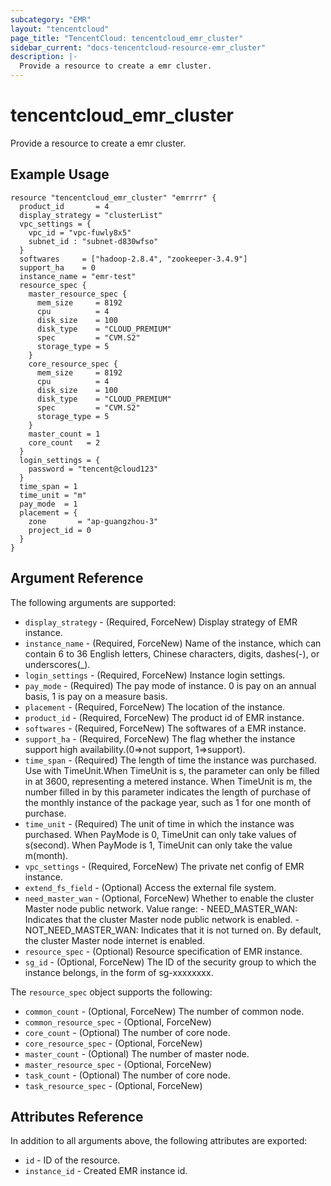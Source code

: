 ```yaml
---
subcategory: "EMR"
layout: "tencentcloud"
page_title: "TencentCloud: tencentcloud_emr_cluster"
sidebar_current: "docs-tencentcloud-resource-emr_cluster"
description: |-
  Provide a resource to create a emr cluster.
---
```


# tencentcloud_emr_cluster

Provide a resource to create a emr cluster.

## Example Usage

```hcl
resource "tencentcloud_emr_cluster" "emrrrr" {
  product_id       = 4
  display_strategy = "clusterList"
  vpc_settings = {
    vpc_id = "vpc-fuwly8x5"
    subnet_id : "subnet-d830wfso"
  }
  softwares     = ["hadoop-2.8.4", "zookeeper-3.4.9"]
  support_ha    = 0
  instance_name = "emr-test"
  resource_spec {
    master_resource_spec {
      mem_size     = 8192
      cpu          = 4
      disk_size    = 100
      disk_type    = "CLOUD_PREMIUM"
      spec         = "CVM.S2"
      storage_type = 5
    }
    core_resource_spec {
      mem_size     = 8192
      cpu          = 4
      disk_size    = 100
      disk_type    = "CLOUD_PREMIUM"
      spec         = "CVM.S2"
      storage_type = 5
    }
    master_count = 1
    core_count   = 2
  }
  login_settings = {
    password = "tencent@cloud123"
  }
  time_span = 1
  time_unit = "m"
  pay_mode  = 1
  placement = {
    zone       = "ap-guangzhou-3"
    project_id = 0
  }
}
```

## Argument Reference

The following arguments are supported:

* `display_strategy` - (Required, ForceNew) Display strategy of EMR instance.
* `instance_name` - (Required, ForceNew) Name of the instance, which can contain 6 to 36 English letters, Chinese characters, digits, dashes(-), or underscores(_).
* `login_settings` - (Required, ForceNew) Instance login settings.
* `pay_mode` - (Required) The pay mode of instance. 0 is pay on an annual basis, 1 is pay on a measure basis.
* `placement` - (Required, ForceNew) The location of the instance.
* `product_id` - (Required, ForceNew) The product id of EMR instance.
* `softwares` - (Required, ForceNew) The softwares of a EMR instance.
* `support_ha` - (Required, ForceNew) The flag whether the instance support high availability.(0=>not support, 1=>support).
* `time_span` - (Required) The length of time the instance was purchased. Use with TimeUnit.When TimeUnit is s, the parameter can only be filled in at 3600, representing a metered instance.
When TimeUnit is m, the number filled in by this parameter indicates the length of purchase of the monthly instance of the package year, such as 1 for one month of purchase.
* `time_unit` - (Required) The unit of time in which the instance was purchased. When PayMode is 0, TimeUnit can only take values of s(second). When PayMode is 1, TimeUnit can only take the value m(month).
* `vpc_settings` - (Required, ForceNew) The private net config of EMR instance.
* `extend_fs_field` - (Optional) Access the external file system.
* `need_master_wan` - (Optional, ForceNew) Whether to enable the cluster Master node public network. Value range:
				- NEED_MASTER_WAN: Indicates that the cluster Master node public network is enabled.
				- NOT_NEED_MASTER_WAN: Indicates that it is not turned on.
				By default, the cluster Master node internet is enabled.
* `resource_spec` - (Optional) Resource specification of EMR instance.
* `sg_id` - (Optional, ForceNew) The ID of the security group to which the instance belongs, in the form of sg-xxxxxxxx.

The `resource_spec` object supports the following:

* `common_count` - (Optional, ForceNew) The number of common node.
* `common_resource_spec` - (Optional, ForceNew) 
* `core_count` - (Optional) The number of core node.
* `core_resource_spec` - (Optional, ForceNew) 
* `master_count` - (Optional) The number of master node.
* `master_resource_spec` - (Optional, ForceNew) 
* `task_count` - (Optional) The number of core node.
* `task_resource_spec` - (Optional, ForceNew) 

## Attributes Reference

In addition to all arguments above, the following attributes are exported:

* `id` - ID of the resource.
* `instance_id` - Created EMR instance id.


